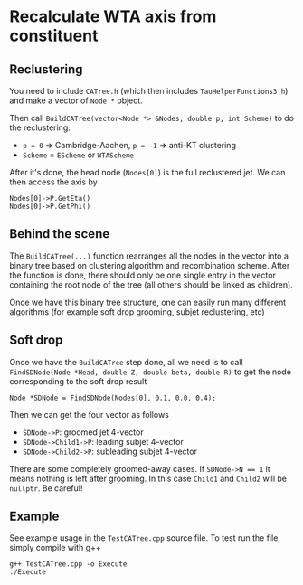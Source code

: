 
# Recalculate WTA axis from constituent

## Reclustering

You need to include `CATree.h` (which then includes `TauHelperFunctions3.h`) and make a vector of `Node *` object.

Then call `BuildCATree(vector<Node *> &Nodes, double p, int Scheme)` to do the reclustering.
- `p = 0` => Cambridge-Aachen, `p = -1` => anti-KT clustering
- `Scheme` = `EScheme` or `WTAScheme`

After it's done, the head node (`Nodes[0]`) is the full reclustered jet.  We can then access the axis by

```
Nodes[0]->P.GetEta()
Nodes[0]->P.GetPhi()
```

## Behind the scene

The `BuildCATree(...)` function rearranges all the nodes in the vector into a binary tree based on clustering algorithm and recombination scheme.  After the function is done, there should only be one single entry in the vector containing the root node of the tree (all others should be linked as children).

Once we have this binary tree structure, one can easily run many different algorithms (for example soft drop grooming, subjet reclustering, etc)


## Soft drop

Once we have the `BuildCATree` step done, all we need is to call `FindSDNode(Node *Head, double Z, double beta, double R)` to get the node corresponding to the soft drop result

```
Node *SDNode = FindSDNode(Nodes[0], 0.1, 0.0, 0.4);
```

Then we can get the four vector as follows
- `SDNode->P`: groomed jet 4-vector
- `SDNode->Child1->P`: leading subjet 4-vector
- `SDNode->Child2->P`: subleading subjet 4-vector

There are some completely groomed-away cases.  If `SDNode->N == 1` it means nothing is left after grooming.  In this case `Child1` and `Child2` will be `nullptr`.  Be careful!



## Example

See example usage in the `TestCATree.cpp` source file.  To test run the file, simply compile with g++

```
g++ TestCATree.cpp -o Execute
./Execute
```






